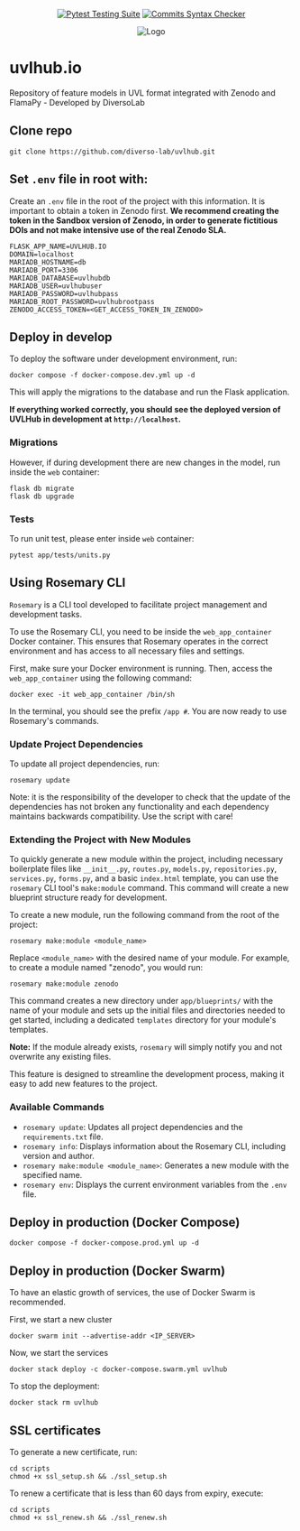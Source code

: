 <div align="center">

  <a href="">[![Pytest Testing Suite](https://github.com/diverso-lab/uvlhub/actions/workflows/tests.yml/badge.svg?branch=main)](https://github.com/diverso-lab/uvlhub/actions/workflows/tests.yml)</a>
  <a href="">[![Commits Syntax Checker](https://github.com/diverso-lab/uvlhub/actions/workflows/commits.yml/badge.svg?branch=main)](https://github.com/diverso-lab/uvlhub/actions/workflows/commits.yml)</a>
  
</div>

<div style="text-align: center;">
  <img src="https://www.uvlhub.io/static/img/logos/logo-light.svg" alt="Logo">
</div>

# uvlhub.io

Repository of feature models in UVL format integrated with Zenodo and FlamaPy - Developed by DiversoLab

## Clone repo

```
git clone https://github.com/diverso-lab/uvlhub.git
```

## Set `.env` file in root with:

Create an `.env` file in the root of the project with this information. It is important to obtain a token in Zenodo first. **We recommend creating the token in the Sandbox version of Zenodo, in order to generate fictitious DOIs and not make intensive use of the real Zenodo SLA.**

```
FLASK_APP_NAME=UVLHUB.IO
DOMAIN=localhost
MARIADB_HOSTNAME=db
MARIADB_PORT=3306
MARIADB_DATABASE=uvlhubdb
MARIADB_USER=uvlhubuser
MARIADB_PASSWORD=uvlhubpass
MARIADB_ROOT_PASSWORD=uvlhubrootpass
ZENODO_ACCESS_TOKEN=<GET_ACCESS_TOKEN_IN_ZENODO>
```

## Deploy in develop

To deploy the software under development environment, run:

```
docker compose -f docker-compose.dev.yml up -d 
```

This will apply the migrations to the database and run the Flask application. 

**If everything worked correctly, you should see the deployed version of UVLHub in development at `http://localhost`.**

### Migrations

However, if during development there are new changes in the model, run inside the `web` container:

```
flask db migrate
flask db upgrade
```

### Tests

To run unit test, please enter inside `web` container:

```
pytest app/tests/units.py
```

## Using Rosemary CLI

`Rosemary` is a CLI tool developed to facilitate project management and development tasks.

To use the Rosemary CLI, you need to be inside the `web_app_container` Docker container. This ensures that Rosemary operates in the correct environment and has access to all necessary files and settings.

First, make sure your Docker environment is running. Then, access the `web_app_container` using the following command:

```
docker exec -it web_app_container /bin/sh
```

In the terminal, you should see the prefix `/app #`. You are now ready to use Rosemary's commands.

### Update Project Dependencies

To update all project dependencies, run:

```
rosemary update
```

Note: it is the responsibility of the developer to check that the update of the dependencies has not broken any 
functionality and each dependency maintains backwards compatibility. Use the script with care!

### Extending the Project with New Modules

To quickly generate a new module within the project, including necessary boilerplate files 
like `__init__.py`, `routes.py`, `models.py`, `repositories.py`, `services.py`, `forms.py`,
and a basic `index.html` template, you can use the `rosemary` CLI tool's `make:module` 
command. This command will create a new blueprint structure ready for development.

To create a new module, run the following command from the root of the project:

```
rosemary make:module <module_name>
```

Replace `<module_name>` with the desired name of your module. For example, to create a 
module named "zenodo", you would run:

```
rosemary make:module zenodo
```


This command creates a new directory under `app/blueprints/` with the name of your module and sets up the initial files and directories needed to get started, including a dedicated `templates` directory for your module's templates.

**Note:** If the module already exists, `rosemary` will simply notify you and not overwrite any existing files.

This feature is designed to streamline the development process, making it easy to add new features to the project.


### Available Commands

- `rosemary update`: Updates all project dependencies and the `requirements.txt` file.
- `rosemary info`: Displays information about the Rosemary CLI, including version and author.
- `rosemary make:module <module_name>`: Generates a new module with the specified name.
- `rosemary env`: Displays the current environment variables from the `.env` file.

## Deploy in production (Docker Compose)

```
docker compose -f docker-compose.prod.yml up -d 
```

## Deploy in production (Docker Swarm)

To have an elastic growth of services, the use of Docker Swarm is recommended.

First, we start a new cluster

```
docker swarm init --advertise-addr <IP_SERVER>
```

Now, we start the services

```
docker stack deploy -c docker-compose.swarm.yml uvlhub
```

To stop the deployment:

```
docker stack rm uvlhub
```

## SSL certificates

To generate a new certificate, run: 

```
cd scripts
chmod +x ssl_setup.sh && ./ssl_setup.sh
```

To renew a certificate that is less than 60 days from expiry, execute:

```
cd scripts
chmod +x ssl_renew.sh && ./ssl_renew.sh
```

